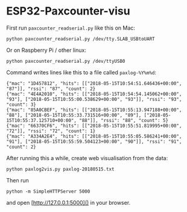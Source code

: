 # ESP32-Paxcounter-visu

First run `paxcounter_readserial.py` like this on Mac:

`python paxcounter_readserial.py /dev/tty.SLAB_USBtoUART`

Or on Raspberry Pi / other linux:

`python paxcounter_readserial.py /dev/ttyUSB0`

Command writes lines like this to a file called `paxlog-%Y%m%d`:

```
{"mac": "1D457812", "hits": [["2018-05-15T10:54:51.646436+00:00", "87"]], "rssi": "87", "count": 2}
{"mac": "4E4A2010", "hits": [["2018-05-15T10:54:54.145062+00:00", "93"], ["2018-05-15T10:55:00.538629+00:00", "93"]], "rssi": "93", "count": 3}
{"mac": "85A0CBEF", "hits": [["2018-05-15T10:55:13.947188+00:00", "88"], ["2018-05-15T10:55:33.731516+00:00", "89"], ["2018-05-15T10:55:37.125710+00:00", "88"]], "rssi": "88", "count": 5}
{"mac": "66370CF6", "hits": [["2018-05-15T10:55:51.819995+00:00", "72"]], "rssi": "72", "count": 1}
{"mac": "A334A2E4", "hits": [["2018-05-15T10:55:05.586241+00:00", "91"], ["2018-05-15T10:55:59.504123+00:00", "90"]], "rssi": "91", "count": 2}
```

After running this a while, create web visualisation from the data:

`python paxlog2vis.py paxlog-20180515.txt`

Then run

`python -m SimpleHTTPServer 5000`

and open [http://127.0.0.1:5000]() in your browser.

